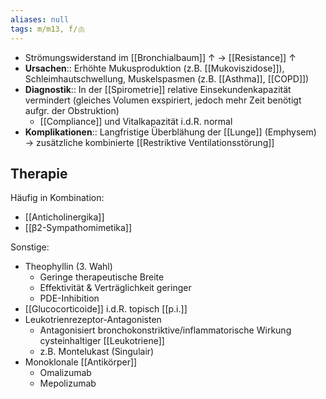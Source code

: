 ```yaml
---
aliases: null
tags: m/m13, f/🫁
---
```

- Strömungswiderstand im [[Bronchialbaum]] ↑ → [[Resistance]] ↑
- **Ursachen**:: Erhöhte Mukusproduktion (z.B. [[Mukoviszidose]]), Schleimhautschwellung, Muskelspasmen (z.B. [[Asthma]], [[COPD]])
- **Diagnostik**:: In der [[Spirometrie]] relative Einsekundenkapazität vermindert (gleiches Volumen exspiriert, jedoch mehr Zeit benötigt aufgr. der Obstruktion)
	- [[Compliance]] und Vitalkapazität i.d.R. normal
- **Komplikationen**:: Langfristige Überblähung der [[Lunge]] (Emphysem) → zusätzliche kombinierte [[Restriktive Ventilationsstörung]]

## Therapie
Häufig in Kombination:
- [[Anticholinergika]]
- [[β2-Sympathomimetika]]

Sonstige:
- Theophyllin (3. Wahl)
	- Geringe therapeutische Breite
	- Effektivität & Verträglichkeit geringer
	- PDE-Inhibition
- [[Glucocorticoide]] i.d.R. topisch [[p.i.]]
- Leukotrienrezeptor-Antagonisten
	- Antagonisiert bronchokonstriktive/inflammatorische Wirkung cysteinhaltiger [[Leukotriene]]
	- z.B. Montelukast (Singulair)
- Monoklonale [[Antikörper]]
	- Omalizumab
	- Mepolizumab


